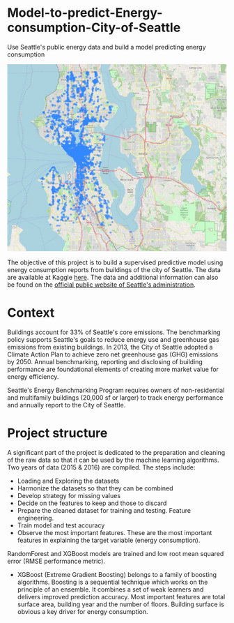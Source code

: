 # Model-to-predict-Energy-consumption-City-of-Seattle
Use Seattle's public energy data and build a model predicting energy consumption

![](asset/map.jpg)

The objective of this project is to build a supervised predictive model using energy consumption reports from buildings of the city of Seattle.
The data are available at Kaggle [here](https://www.kaggle.com/city-of-seattle/sea-building-energy-benchmarking?select=socrata_metadata_2016-building-energy-benchmarking.json). The data and additional information can also be found on the [official public website of Seattle's administration](http://www.seattle.gov/environment/climate-change/buildings-and-energy/energy-benchmarking).

# Context
Buildings account for 33% of Seattle's core emissions. The benchmarking policy supports Seattle's goals to reduce energy use and greenhouse gas emissions from existing buildings. In 2013, the City of Seattle adopted a Climate Action Plan to achieve zero net greenhouse gas (GHG) emissions by 2050. Annual benchmarking, reporting and disclosing of building performance are foundational elements of creating more market value for energy efficiency. 

Seattle's Energy Benchmarking Program requires owners of non-residential and multifamily buildings (20,000 sf or larger) to track energy performance and annually report  to the City of Seattle.

# Project structure

A significant part of the project is dedicated to the preparation and cleaning of the raw data so that it can be used by the machine learning algorithms.
Two years of data (2015 & 2016) are compiled.
The steps include:
- Loading and Exploring the datasets
- Harmonize the datasets so that they can be combined
- Develop strategy for missing values
- Decide on the features to keep and those to discard
- Prepare the cleaned dataset for training and testing. Feature engineering.
- Train model and test accuracy
- Observe the most important features. These are the most important features in explaining the target variable (energy consumption).

RandomForest and XGBoost models are trained and low root mean squared error (RMSE performance metric).
- XGBoost (Extreme Gradient Boosting) belongs to a family of boosting algorithms. Boosting is a sequential technique which works on the principle of an ensemble. It combines a set of weak learners and delivers improved prediction accuracy.
Most important features are total surface area, building year and the number of floors. Building surface is obvious a key driver for energy consumption.
